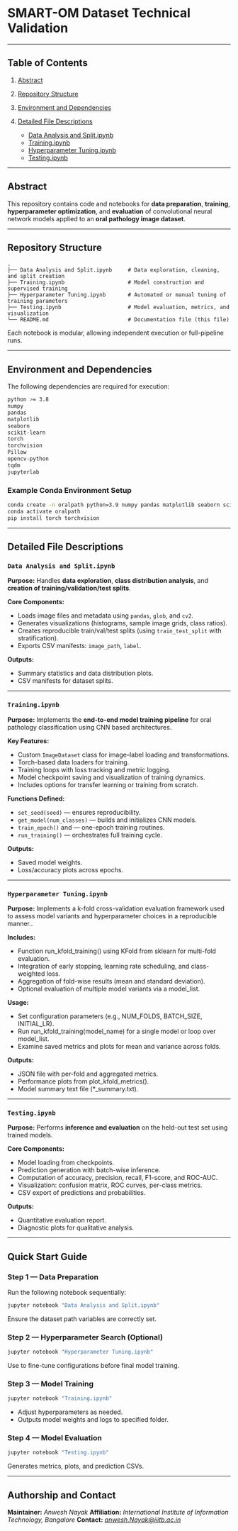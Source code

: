 # SMART-OM Dataset Technical Validation
---

## Table of Contents

1. [Abstract](#abstract)
2. [Repository Structure](#repository-structure)
3. [Environment and Dependencies](#environment-and-dependencies)
4. [Detailed File Descriptions](#detailed-file-descriptions)

   * [Data Analysis and Split.ipynb](#data-analysis-and-splitipynb)
   * [Training.ipynb](#trainingipynb)
   * [Hyperparameter Tuning.ipynb](#hyperparameter-tuningipynb)
   * [Testing.ipynb](#testingipynb)

---

## Abstract

This repository contains code and notebooks for **data preparation**, **training**, **hyperparameter optimization**, and **evaluation** of convolutional neural network models applied to an **oral pathology image dataset**.

---

## Repository Structure

```plaintext
.
├── Data Analysis and Split.ipynb     # Data exploration, cleaning, and split creation
├── Training.ipynb                    # Model construction and supervised training
├── Hyperparameter Tuning.ipynb       # Automated or manual tuning of training parameters
├── Testing.ipynb                     # Model evaluation, metrics, and visualization
└── README.md                         # Documentation file (this file)
```

Each notebook is modular, allowing independent execution or full-pipeline runs.

---

## Environment and Dependencies

The following dependencies are required for execution:

```bash
python >= 3.8
numpy
pandas
matplotlib
seaborn
scikit-learn
torch
torchvision
Pillow
opencv-python
tqdm
jupyterlab
```

### Example Conda Environment Setup

```bash
conda create -n oralpath python=3.9 numpy pandas matplotlib seaborn scikit-learn pillow opencv tqdm jupyterlab -y
conda activate oralpath
pip install torch torchvision
```

---

## Detailed File Descriptions

### `Data Analysis and Split.ipynb`

**Purpose:** Handles **data exploration**, **class distribution analysis**, and **creation of training/validation/test splits**.

**Core Components:**

* Loads image files and metadata using `pandas`, `glob`, and `cv2`.
* Generates visualizations (histograms, sample image grids, class ratios).
* Creates reproducible train/val/test splits (using `train_test_split` with stratification).
* Exports CSV manifests: `image_path`, `label`.

**Outputs:**

* Summary statistics and data distribution plots.
* CSV manifests for dataset splits.

---

### `Training.ipynb`

**Purpose:** Implements the **end-to-end model training pipeline** for oral pathology classification using CNN based architectures.

**Key Features:**

* Custom `ImageDataset` class for image–label loading and transformations.
* Torch-based data loaders for training.
* Training loops with loss tracking and metric logging.
* Model checkpoint saving and visualization of training dynamics.
* Includes options for transfer learning or training from scratch.

**Functions Defined:**

* `set_seed(seed)` — ensures reproducibility.
* `get_model(num_classes)` — builds and initializes CNN models.
* `train_epoch()` and — one-epoch training routines.
* `run_training()` — orchestrates full training cycle.

**Outputs:**

* Saved model weights.
* Loss/accuracy plots across epochs.

---

### `Hyperparameter Tuning.ipynb`

**Purpose:** Implements a k-fold cross-validation evaluation framework used to assess model variants and hyperparameter choices in a reproducible manner..

**Includes:**

* Function run_kfold_training() using KFold from sklearn for multi-fold evaluation.
* Integration of early stopping, learning rate scheduling, and class-weighted loss.
* Aggregation of fold-wise results (mean and standard deviation).
* Optional evaluation of multiple model variants via a model_list.

**Usage:**

* Set configuration parameters (e.g., NUM_FOLDS, BATCH_SIZE, INITIAL_LR).
* Run run_kfold_training(model_name) for a single model or loop over model_list.
* Examine saved metrics and plots for mean and variance across folds.

**Outputs:**

* JSON file with per-fold and aggregated metrics.
* Performance plots from plot_kfold_metrics().
* Model summary text file (*_summary.txt).

---

### `Testing.ipynb`

**Purpose:** Performs **inference and evaluation** on the held-out test set using trained models.

**Core Components:**

* Model loading from checkpoints.
* Prediction generation with batch-wise inference.
* Computation of accuracy, precision, recall, F1-score, and ROC-AUC.
* Visualization: confusion matrix, ROC curves, per-class metrics.
* CSV export of predictions and probabilities.

**Outputs:**

* Quantitative evaluation report.
* Diagnostic plots for qualitative analysis.

---

## Quick Start Guide

### Step 1 — Data Preparation

Run the following notebook sequentially:

```bash
jupyter notebook "Data Analysis and Split.ipynb"
```

Ensure the dataset path variables are correctly set.

### Step 2 — Hyperparameter Search (Optional)

```bash
jupyter notebook "Hyperparameter Tuning.ipynb"
```

Use to fine-tune configurations before final model training.


### Step 3 — Model Training

```bash
jupyter notebook "Training.ipynb"
```

* Adjust hyperparameters as needed.
* Outputs model weights and logs to specified folder.

### Step 4 — Model Evaluation

```bash
jupyter notebook "Testing.ipynb"
```

Generates metrics, plots, and prediction CSVs.

---

## Authorship and Contact

**Maintainer:** *Anwesh Nayak*
**Affiliation:** *International Institute of Information Technology, Bangalore*
**Contact:** *anwesh.Nayak@iiitb.ac.in*
